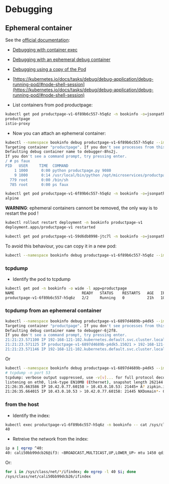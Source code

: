 # Debugging

## Ephemeral container

See the [official documentation](https://kubernetes.io/docs/tasks/debug/debug-application/debug-running-pod/):
* [Debugging with container exec](https://kubernetes.io/docs/tasks/debug/debug-application/debug-running-pod/#container-exec)
* [Debugging with an ephemeral debug container](https://kubernetes.io/docs/tasks/debug/debug-application/debug-running-pod/#ephemeral-container)
* [Debugging using a copy of the Pod](https://kubernetes.io/docs/tasks/debug/debug-application/debug-running-pod/#debugging-using-a-copy-of-the-pod)
* [https://kubernetes.io/docs/tasks/debug/debug-application/debug-running-pod/#node-shell-session](https://kubernetes.io/docs/tasks/debug/debug-application/debug-running-pod/#node-shell-session)

* List containers from pod productpage:
```bash
kubectl get pod productpage-v1-6f89b6c557-h5q6z -n bookinfo -o=jsonpath='{.spec.containers[*].name}' | tr ' ' '\n' && echo
productpage
istio-proxy
```

* Now you can attach an ephemeral container:
```bash
kubectl --namespace bookinfo debug productpage-v1-6f89b6c557-h5q6z --image alpine --stdin --tty --target productpage
Targeting container "productpage". If you don't see processes from this container it may be because the container runtime doesn't support this feature.
Defaulting debug container name to debugger-8hs2j.
If you don't see a command prompt, try pressing enter.
/ # ps faux
PID   USER     TIME  COMMAND
    1 1000      0:00 python productpage.py 9080
    9 1000      0:14 /usr/local/bin/python /opt/microservices/productpage.py 9080
  779 root      0:00 /bin/sh
  785 root      0:00 ps faux
```

```bash
kubectl get pod productpage-v1-6f89b6c557-h5q6z -n bookinfo -o=jsonpath='{.spec.ephemeralContainers[*].image}' | tr ' ' '\n' && echo
alpine
```

**WARNING**: ephemeral containers cannont be removed, the only way is to restart the pod !

```bash
kubectl rollout restart deployment -n bookinfo productpage-v1
deployment.apps/productpage-v1 restarted

kubectl get pod productpage-v1-59d6db8998-jtc7l -n bookinfo -o=jsonpath='{.spec.ephemeralContainers[*].image}' | tr ' ' '\n' && echo
```

To avoid this behaviour, you can copy it in a new pod:
```bash
kubectl --namespace bookinfo debug productpage-v1-6f89b6c557-h5q6z --image alpine --stdin --tty --share-processes --copy-to debug
```

### tcpdump
* Identify the pod to tcpdump
```bash
kubectl get pod -n bookinfo -o wide -l app=productpage
NAME                              READY   STATUS    RESTARTS   AGE   IP           NODE     NOMINATED NODE   READINESS GATES
productpage-v1-6f89b6c557-h5q6z   2/2     Running   0          21h   10.42.0.35   k8s-m1   <none>           <none>
```

### tcpdump from an ephemeral container
```bash
kubectl --namespace bookinfo debug productpage-v1-6897d4689b-p4dk5 --image dockersec/tcpdump --stdin --tty --target productpage
Targeting container "productpage". If you don't see processes from this container it may be because the container runtime doesn't support this feature.
Defaulting debug container name to debugger-6j2f8.
If you don't see a command prompt, try pressing enter.
21:21:23.571100 IP 192-168-121-102.kubernetes.default.svc.cluster.local.48440 > productpage-v1-6897d4689b-p4dk5.15021: Flags [S], seq 1454537936, win 64860, options [mss 1410,sackOK,TS val 2844987463 ecr 0,nop,wscale 7], length 0
21:21:23.571125 IP productpage-v1-6897d4689b-p4dk5.15021 > 192-168-121-102.kubernetes.default.svc.cluster.local.48440: Flags [S.], seq 2420325485, ack 1454537937, win 64308, options [mss 1410,sackOK,TS val 3619822354 ecr 2844987463,nop,wscale 7], length 0
21:21:23.571146 IP 192-168-121-102.kubernetes.default.svc.cluster.local.48440 > productpage-v1-6897d4689b-p4dk5.15021: Flags [.], ack 1, win 507, options [nop,nop,TS val 2844987463 ecr 3619822354], length 0
```
Or

```bash
kubectl --namespace bookinfo debug productpage-v1-6897d4689b-p4dk5 --image dockersec/tcpdump --stdin --tty --target productpage -- sh
# tcpdump -n port 53
tcpdump: verbose output suppressed, use -v[v]... for full protocol decode
listening on eth0, link-type EN10MB (Ethernet), snapshot length 262144 bytes
21:26:35.663586 IP 10.42.0.77.60158 > 10.43.0.10.53: 21445+ A? zipkin.istio-system.bookinfo.svc.cluster.local. (64)
21:26:35.664015 IP 10.43.0.10.53 > 10.42.0.77.60158: 21445 NXDomain*- 0/1/0 (157)
```

### from the host

* Identify the index:
```bash
kubectl exec productpage-v1-6f89b6c557-h5q6z -n bookinfo -- cat /sys/class/net/eth0/iflink
40
```

* Retreive the network from the index:
```bash
ip a | egrep ^40:
40: cali50bb99dcb26@if3: <BROADCAST,MULTICAST,UP,LOWER_UP> mtu 1450 qdisc noqueue state UP group default
```

Or:

```bash
for i in /sys/class/net/*/ifindex; do egrep -l 40 $i; done
/sys/class/net/cali50bb99dcb26/ifindex
```


